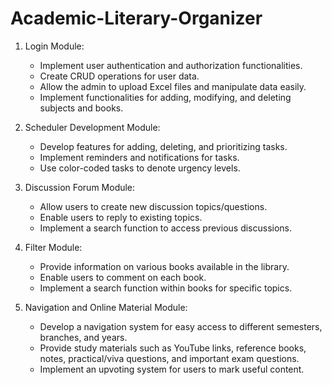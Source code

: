 # Academic-Literary-Organizer
1. Login Module:
   - Implement user authentication and authorization functionalities.
   - Create CRUD operations for user data.
   - Allow the admin to upload Excel files and manipulate data easily.
   - Implement functionalities for adding, modifying, and deleting subjects and books.

2. Scheduler Development Module:
   - Develop features for adding, deleting, and prioritizing tasks.
   - Implement reminders and notifications for tasks.
   - Use color-coded tasks to denote urgency levels.

3. Discussion Forum Module:
   - Allow users to create new discussion topics/questions.
   - Enable users to reply to existing topics.
   - Implement a search function to access previous discussions.

4. Filter Module:
   - Provide information on various books available in the library.
   - Enable users to comment on each book.
   - Implement a search function within books for specific topics.

5. Navigation and Online Material Module:
   - Develop a navigation system for easy access to different semesters, branches, and years.
   - Provide study materials such as YouTube links, reference books, notes, practical/viva questions, and important exam questions.
   - Implement an upvoting system for users to mark useful content.
